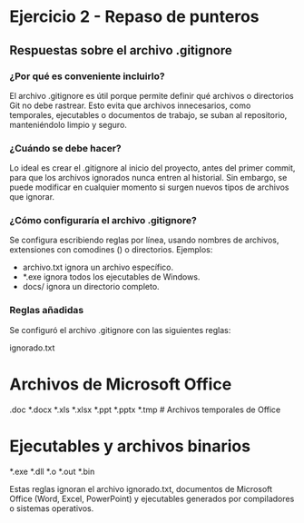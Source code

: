 # Ejercicio 2 - Repaso de punteros

## Respuestas sobre el archivo .gitignore

### ¿Por qué es conveniente incluirlo?
El archivo .gitignore es útil porque permite definir qué archivos o directorios Git no debe rastrear. Esto evita que archivos innecesarios, como temporales, ejecutables o documentos de trabajo, se suban al repositorio, manteniéndolo limpio y seguro.

### ¿Cuándo se debe hacer?
Lo ideal es crear el .gitignore al inicio del proyecto, antes del primer commit, para que los archivos ignorados nunca entren al historial. Sin embargo, se puede modificar en cualquier momento si surgen nuevos tipos de archivos que ignorar.

### ¿Cómo configuraría el archivo .gitignore?
Se configura escribiendo reglas por línea, usando nombres de archivos, extensiones con comodines () o directorios. Ejemplos:
- archivo.txt ignora un archivo específico.
- *.exe ignora todos los ejecutables de Windows.
- docs/ ignora un directorio completo.

### Reglas añadidas
Se configuró el archivo .gitignore con las siguientes reglas:

ignorado.txt
# Archivos de Microsoft Office
.doc
*.docx
*.xls
*.xlsx
*.ppt
*.pptx
*.tmp   # Archivos temporales de Office
# Ejecutables y archivos binarios
*.exe
*.dll
*.o
*.out
*.bin

Estas reglas ignoran el archivo ignorado.txt, documentos de Microsoft Office (Word, Excel, PowerPoint) y ejecutables generados por compiladores o sistemas operativos.
